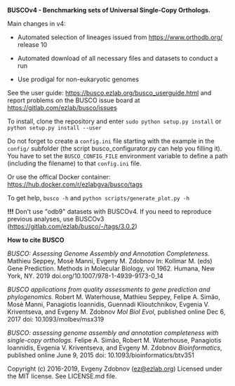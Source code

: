 **BUSCOv4 - Benchmarking sets of Universal Single-Copy Orthologs.**

Main changes in v4:

- Automated selection of lineages issued from https://www.orthodb.org/ release 10

- Automated download of all necessary files and datasets to conduct a run

- Use prodigal for non-eukaryotic genomes

See the user guide: https://busco.ezlab.org/busco_userguide.html
and report problems on the BUSCO issue board at https://gitlab.com/ezlab/busco/issues

To install, clone the repository and enter ``sudo python setup.py install`` or ``python setup.py install --user``

Do not forget to create a ``config.ini`` file starting with the example in the ``config/`` subfolder (the script busco_configurator.py can help you filling it). You have to set the ``BUSCO_CONFIG_FILE`` 
environment variable to define a path (including the filename) to that ``config.ini`` file.

Or use the offical Docker container: https://hub.docker.com/r/ezlabgva/busco/tags

To get help, ``busco -h`` and ``python scripts/generate_plot.py -h``

**!!!** Don't use "odb9" datasets with BUSCOv4. If you need to reproduce previous analyses, use BUSCOv3 (https://gitlab.com/ezlab/busco/-/tags/3.0.2)

**How to cite BUSCO**

*BUSCO: Assessing Genome Assembly and Annotation Completeness.*
Mathieu Seppey, Mosè Manni, Evgeny M. Zdobnov
In: Kollmar M. (eds) Gene Prediction. Methods in Molecular Biology, vol 1962. Humana, New York, NY. 2019
doi.org/10.1007/978-1-4939-9173-0_14

*BUSCO applications from quality assessments to gene prediction and phylogenomics.*
Robert M. Waterhouse, Mathieu Seppey, Felipe A. Simão, Mosè Manni, Panagiotis Ioannidis, Guennadi Klioutchnikov, Evgenia V. Kriventseva, and Evgeny M. Zdobnov
*Mol Biol Evol*, published online Dec 6, 2017 
doi: 10.1093/molbev/msx319 

*BUSCO: assessing genome assembly and annotation completeness with single-copy orthologs.*
Felipe A. Simão, Robert M. Waterhouse, Panagiotis Ioannidis, Evgenia V. Kriventseva, and Evgeny M. Zdobnov
*Bioinformatics*, published online June 9, 2015 
doi: 10.1093/bioinformatics/btv351

Copyright (c) 2016-2019, Evgeny Zdobnov (ez@ezlab.org)
Licensed under the MIT license. See LICENSE.md file.
